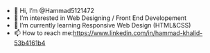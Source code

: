 - 👋 Hi, I’m @Hammad5121472
- 👀 I’m interested in Web Designing / Front End Developement
- 🌱 I’m currently learning Responsive Web Design (HTML&CSS)
- 📫 How to reach me:https://www.linkedin.com/in/hammad-khalid-53b4161b4


<!---
Hammad5121472/Hammad5121472 is a ✨ special ✨ repository because its `README.md` (this file) appears on your GitHub profile.
You can click the Preview link to take a look at your changes.
--->
